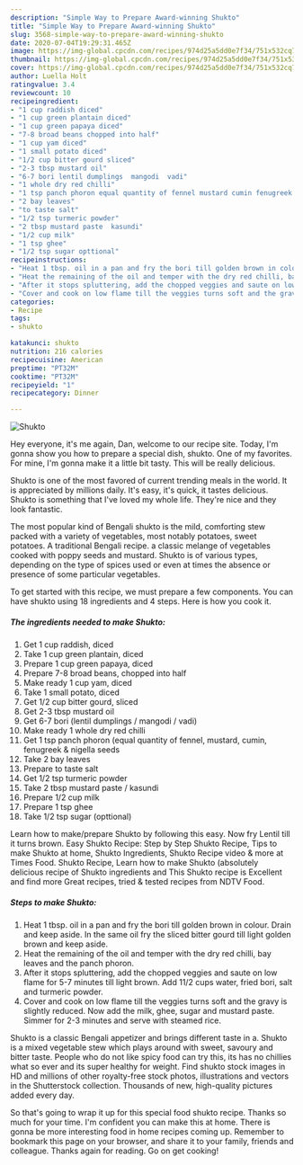 ```yaml
---
description: "Simple Way to Prepare Award-winning Shukto"
title: "Simple Way to Prepare Award-winning Shukto"
slug: 3568-simple-way-to-prepare-award-winning-shukto
date: 2020-07-04T19:29:31.465Z
image: https://img-global.cpcdn.com/recipes/974d25a5dd0e7f34/751x532cq70/shukto-recipe-main-photo.jpg
thumbnail: https://img-global.cpcdn.com/recipes/974d25a5dd0e7f34/751x532cq70/shukto-recipe-main-photo.jpg
cover: https://img-global.cpcdn.com/recipes/974d25a5dd0e7f34/751x532cq70/shukto-recipe-main-photo.jpg
author: Luella Holt
ratingvalue: 3.4
reviewcount: 10
recipeingredient:
- "1 cup raddish diced"
- "1 cup green plantain diced"
- "1 cup green papaya diced"
- "7-8 broad beans chopped into half"
- "1 cup yam diced"
- "1 small potato diced"
- "1/2 cup bitter gourd sliced"
- "2-3 tbsp mustard oil"
- "6-7 bori lentil dumplings  mangodi  vadi"
- "1 whole dry red chilli"
- "1 tsp panch phoron equal quantity of fennel mustard cumin fenugreek  nigella seeds"
- "2 bay leaves"
- "to taste salt"
- "1/2 tsp turmeric powder"
- "2 tbsp mustard paste  kasundi"
- "1/2 cup milk"
- "1 tsp ghee"
- "1/2 tsp sugar opttional"
recipeinstructions:
- "Heat 1 tbsp. oil in a pan and fry the bori till golden brown in colour. Drain and keep aside. In the same oil fry the sliced bitter gourd till light golden brown and keep aside."
- "Heat the remaining of the oil and temper with the dry red chilli, bay leaves and the panch phoron."
- "After it stops spluttering, add the chopped veggies and saute on low flame for 5-7 minutes till light brown. Add 11/2 cups water, fried bori, salt and turmeric powder."
- "Cover and cook on low flame till the veggies turns soft and the gravy is slightly reduced. Now add the milk, ghee, sugar and mustard paste. Simmer for 2-3 minutes and serve with steamed rice."
categories:
- Recipe
tags:
- shukto

katakunci: shukto 
nutrition: 216 calories
recipecuisine: American
preptime: "PT32M"
cooktime: "PT32M"
recipeyield: "1"
recipecategory: Dinner

---
```



![Shukto](https://img-global.cpcdn.com/recipes/974d25a5dd0e7f34/751x532cq70/shukto-recipe-main-photo.jpg)

Hey everyone, it's me again, Dan, welcome to our recipe site. Today, I'm gonna show you how to prepare a special dish, shukto. One of my favorites. For mine, I'm gonna make it a little bit tasty. This will be really delicious.

Shukto is one of the most favored of current trending meals in the world. It is appreciated by millions daily. It's easy, it's quick, it tastes delicious. Shukto is something that I've loved my whole life. They're nice and they look fantastic.

The most popular kind of Bengali shukto is the mild, comforting stew packed with a variety of vegetables, most notably potatoes, sweet potatoes. A traditional Bengali recipe. a classic melange of vegetables cooked with poppy seeds and mustard. Shukto is of various types, depending on the type of spices used or even at times the absence or presence of some particular vegetables.


To get started with this recipe, we must prepare a few components. You can have shukto using 18 ingredients and 4 steps. Here is how you cook it.

<!--inarticleads1-->

##### The ingredients needed to make Shukto:

1. Get 1 cup raddish, diced
1. Take 1 cup green plantain, diced
1. Prepare 1 cup green papaya, diced
1. Prepare 7-8 broad beans, chopped into half
1. Make ready 1 cup yam, diced
1. Take 1 small potato, diced
1. Get 1/2 cup bitter gourd, sliced
1. Get 2-3 tbsp mustard oil
1. Get 6-7 bori (lentil dumplings / mangodi / vadi)
1. Make ready 1 whole dry red chilli
1. Get 1 tsp panch phoron (equal quantity of fennel, mustard, cumin, fenugreek &amp; nigella seeds
1. Take 2 bay leaves
1. Prepare to taste salt
1. Get 1/2 tsp turmeric powder
1. Take 2 tbsp mustard paste / kasundi
1. Prepare 1/2 cup milk
1. Prepare 1 tsp ghee
1. Take 1/2 tsp sugar (opttional)


Learn how to make/prepare Shukto by following this easy. Now fry Lentil till it turns brown. Easy Shukto Recipe: Step by Step Shukto Recipe, Tips to make Shukto at home, Shukto Ingredients, Shukto Recipe video &amp; more at Times Food. Shukto Recipe, Learn how to make Shukto (absolutely delicious recipe of Shukto ingredients and This Shukto recipe is Excellent and find more Great recipes, tried &amp; tested recipes from NDTV Food. 

<!--inarticleads2-->

##### Steps to make Shukto:

1. Heat 1 tbsp. oil in a pan and fry the bori till golden brown in colour. Drain and keep aside. In the same oil fry the sliced bitter gourd till light golden brown and keep aside.
1. Heat the remaining of the oil and temper with the dry red chilli, bay leaves and the panch phoron.
1. After it stops spluttering, add the chopped veggies and saute on low flame for 5-7 minutes till light brown. Add 11/2 cups water, fried bori, salt and turmeric powder.
1. Cover and cook on low flame till the veggies turns soft and the gravy is slightly reduced. Now add the milk, ghee, sugar and mustard paste. Simmer for 2-3 minutes and serve with steamed rice.


Shukto is a classic Bengali appetizer and brings different taste in a. Shukto is a mixed vegetable stew which plays around with sweet, savoury and bitter taste. People who do not like spicy food can try this, its has no chillies what so ever and its super healthy for weight. Find shukto stock images in HD and millions of other royalty-free stock photos, illustrations and vectors in the Shutterstock collection. Thousands of new, high-quality pictures added every day. 

So that's going to wrap it up for this special food shukto recipe. Thanks so much for your time. I'm confident you can make this at home. There is gonna be more interesting food in home recipes coming up. Remember to bookmark this page on your browser, and share it to your family, friends and colleague. Thanks again for reading. Go on get cooking!
